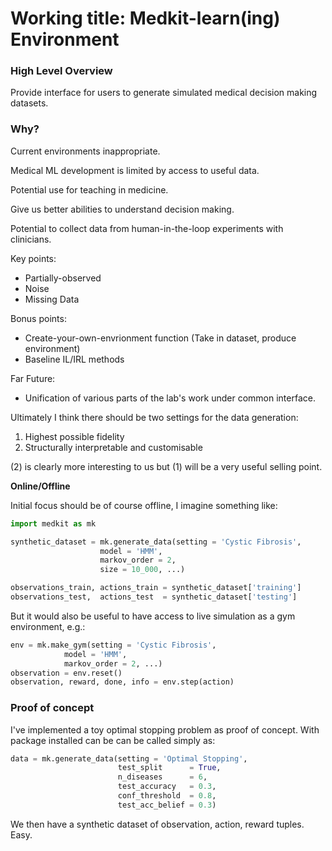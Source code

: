 
# Working title: Medkit-learn(ing) Environment

### High Level Overview

Provide interface for users to generate simulated medical decision making datasets.

### Why?

Current environments inappropriate.

Medical ML development is limited by access to useful data.

Potential use for teaching in medicine.

Give us better abilities to understand decision making.

Potential to collect data from human-in-the-loop experiments with clinicians.

Key points:

- Partially-observed
- Noise
- Missing Data

Bonus points:

- Create-your-own-envrionment function (Take in dataset, produce environment)
- Baseline IL/IRL methods

Far Future:

- Unification of various parts of the lab's work under common interface.

Ultimately I think there should be two settings for the data generation:

1. Highest possible fidelity 
2. Structurally interpretable and customisable

(2) is clearly more interesting to us but (1) will be a very useful selling point. 

**Online/Offline**

Initial focus should be of course offline, I imagine something like:

```python
import medkit as mk

synthetic_dataset = mk.generate_data(setting = 'Cystic Fibrosis',
					model = 'HMM', 
					markov_order = 2,
					size = 10_000, ...)

observations_train, actions_train = synthetic_dataset['training']
observations_test,  actions_test  = synthetic_dataset['testing']
```

But it would also be useful to have access to live simulation as a gym environment, e.g.:

```python
env = mk.make_gym(setting = 'Cystic Fibrosis', 
			model = 'HMM', 
			markov_order = 2, ...)
observation = env.reset()
observation, reward, done, info = env.step(action)
```

### Proof of concept

I've implemented a toy optimal stopping problem as proof of concept. 
With package installed can be can be called simply as:

```python
data = mk.generate_data(setting = 'Optimal Stopping',
						test_split      = True,
                        n_diseases      = 6,
                        test_accuracy   = 0.3,
                        conf_threshold  = 0.8,
                        test_acc_belief = 0.3)
```

We then have a synthetic dataset of observation, action, reward tuples. Easy.